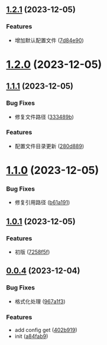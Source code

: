 ## [1.2.1](https://github.com/liwangying55555/ftp-local-transfer/compare/v1.2.0...v1.2.1) (2023-12-05)


### Features

* 增加默认配置文件 ([7d84e90](https://github.com/liwangying55555/ftp-local-transfer/commit/7d84e90ba2ccb44800018850d367dfafbc5dcf06))



# [1.2.0](https://github.com/liwangying55555/ftp-local-transfer/compare/v1.1.1...v1.2.0) (2023-12-05)



## [1.1.1](https://github.com/liwangying55555/ftp-local-transfer/compare/v1.1.0...v1.1.1) (2023-12-05)


### Bug Fixes

* 修复文件路径 ([333489b](https://github.com/liwangying55555/ftp-local-transfer/commit/333489bf7c6029308b6225f3e7b8302201f859e1))


### Features

* 配置文件目录更新 ([280d889](https://github.com/liwangying55555/ftp-local-transfer/commit/280d889f3092574a083d0aa585f955b88f81c74f))



# [1.1.0](https://github.com/liwangying55555/ftp-local-transfer/compare/v1.0.1...v1.1.0) (2023-12-05)


### Bug Fixes

* 修复引用路径 ([b61a191](https://github.com/liwangying55555/ftp-local-transfer/commit/b61a191c257cdc885044294cfa7383403a53022a))



## [1.0.1](https://github.com/liwangying55555/ftp-local-transfer/compare/v0.0.4...v1.0.1) (2023-12-05)


### Features

* 初版 ([7258f5f](https://github.com/liwangying55555/ftp-local-transfer/commit/7258f5f73a451d238e6059cb4041eb5d3d8b0986))



## [0.0.4](https://github.com/liwangying55555/ftp-local-transfer/compare/a84fab97864116ef1cf53ff2fd6460ccb20fc65b...v0.0.4) (2023-12-04)


### Bug Fixes

* 格式化处理 ([967a1f3](https://github.com/liwangying55555/ftp-local-transfer/commit/967a1f3cdb2ff94ba70bad66bafd88d76d976367))


### Features

* add config get ([402b919](https://github.com/liwangying55555/ftp-local-transfer/commit/402b91997f4699df978609e2575eb815ad39c690))
* init ([a84fab9](https://github.com/liwangying55555/ftp-local-transfer/commit/a84fab97864116ef1cf53ff2fd6460ccb20fc65b))



